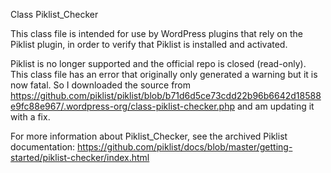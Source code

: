 Class Piklist_Checker 

This class file is intended for use by WordPress plugins that rely on the Piklist plugin, in order to verify that Piklist is installed and activated. 

Piklist is no longer supported and the official repo is closed (read-only). This class file has an error that originally only generated a warning but it is now fatal. So I downloaded the source from https://github.com/piklist/piklist/blob/b71d6d5ce73cdd22b96b6642d18588e9fc88e967/.wordpress-org/class-piklist-checker.php and am updating it with a fix. 

For more information about Piklist_Checker, see the archived Piklist documentation: 
https://github.com/piklist/docs/blob/master/getting-started/piklist-checker/index.html
